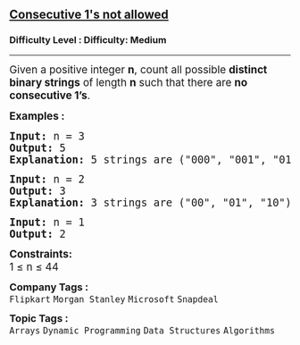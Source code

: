 <h2><a href="https://www.geeksforgeeks.org/problems/consecutive-1s-not-allowed1912/1?page=1&category=Dynamic%20Programming&status=unsolved&sortBy=submissions">Consecutive 1's not allowed</a></h2><h3>Difficulty Level : Difficulty: Medium</h3><hr><div class="problems_problem_content__Xm_eO"><p><span style="font-size: 14pt;">Given a positive integer <strong>n</strong>, count all possible <strong>distinct binary strings</strong> of length <strong>n</strong> such that there are <strong>no consecutive 1’s</strong>.</span></p>
<p><span style="font-size: 14pt;"><strong>Examples :</strong></span></p>
<pre><span style="font-size: 14pt;"><strong>Input: </strong>n = 3
<strong>Output:</strong> 5
<strong>Explanation: </strong>5 strings are ("000", "001", "010", "100", "101").
</span></pre>
<pre><span style="font-size: 14pt;"><strong>Input: </strong>n = 2
<strong>Output:</strong> 3
<strong>Explanation:</strong> 3 strings are ("00", "01", "10").<br></span></pre>
<pre><span style="font-size: 14pt;"><strong>Input: </strong>n = 1
<strong>Output:</strong> 2</span></pre>
<p><span style="font-size: 14pt;"><strong>Constraints:</strong><br>1 ≤ n ≤ 44</span></p></div><p><span style=font-size:18px><strong>Company Tags : </strong><br><code>Flipkart</code>&nbsp;<code>Morgan Stanley</code>&nbsp;<code>Microsoft</code>&nbsp;<code>Snapdeal</code>&nbsp;<br><p><span style=font-size:18px><strong>Topic Tags : </strong><br><code>Arrays</code>&nbsp;<code>Dynamic Programming</code>&nbsp;<code>Data Structures</code>&nbsp;<code>Algorithms</code>&nbsp;
